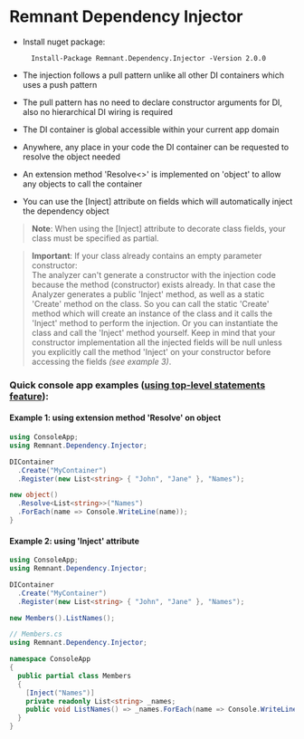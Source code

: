 # Remnant Dependency Injector

- Install nuget package: 

        Install-Package Remnant.Dependency.Injector -Version 2.0.0

- The injection follows a pull pattern unlike all other DI containers which uses a push pattern
- The pull pattern has no need to declare constructor arguments for DI, also no hierarchical DI wiring is required
- The DI container is global accessible within your current app domain
- Anywhere, any place in your code the DI container can be requested to resolve the object needed
- An extension method 'Resolve<<TType>>' is implemented on 'object' to allow any objects to call the container
- You can use the [Inject] attribute on fields which will automatically inject the dependency object

> **Note**: When using the [Inject] attribute to decorate class fields, your class must be specified as partial.

> **Important**: If your class already contains an empty parameter constructor: <br/>
The analyzer can't generate a constructor with the injection code because the method (constructor) exists already. 
In that case the Analyzer generates a public 'Inject' method, as well as a static 'Create' method on the class. 
So you can call the static 'Create' method which will create an instance of the class and it calls the 'Inject' method to perform the injection. 
Or you can instantiate the class and call the 'Inject' method yourself. Keep in mind that your constructor implementation all the injected 
fields will be null unless you explicitly call the method 'Inject' on your constructor before accessing the fields <i>(see example 3)</i>.

### Quick console app examples (<a href="https://learn.microsoft.com/en-us/dotnet/csharp/fundamentals/program-structure/top-level-statements">using top-level statements feature</a>): 

#### Example 1: using extension method 'Resolve' on object

```csharp object
using ConsoleApp;
using Remnant.Dependency.Injector;

DIContainer
  .Create("MyContainer")
  .Register(new List<string> { "John", "Jane" }, "Names");

new object()
  .Resolve<List<string>>("Names")
  .ForEach(name => Console.WriteLine(name));
}
```

#### Example 2: using 'Inject' attribute
``` csharp
using ConsoleApp;
using Remnant.Dependency.Injector;

DIContainer
  .Create("MyContainer")
  .Register(new List<string> { "John", "Jane" }, "Names");

new Members().ListNames();
```
``` csharp
// Members.cs
using Remnant.Dependency.Injector;

namespace ConsoleApp
{
  public partial class Members
  {
    [Inject("Names")]
    private readonly List<string> _names;
    public void ListNames() => _names.ForEach(name => Console.WriteLine(name));
  }
}
```
